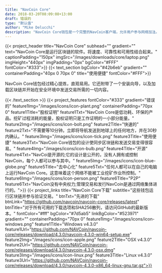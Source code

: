 ```yaml
---
title: "NavCoin Core"
date: 2018-03-20T08:09:08+13:00
draft: 错误的
type: "默认值"
author: "Mike Delucchi"
description: "NavCoin Core钱包是一个完整的NavCoin客户端，允许用户参与网络加注。"
---
```

{{< project_header
    title="NavCoin Core"
    subhead=""
    gradient=""
    text="NavCoin Core是运行区块链的软件。将速度、可靠性和可用性结合起来。"
    captionPadding="150px"
    imgSrc="/images/downloads/core/laptop.png"
    imgHeight="440px"
    imgPadding="0px"
    bgColor="#FFF"
    fontColor="#333">}}
{{< text_section
    bgColor="#42b6eb"
    gradient=""
    containerPadding="40px 0 70px 0"
    title="使用便捷"
    fontColor="#FFF">}}
    <p>NavCoin Core钱包经过精心提炼，直观易用。它还附带了一个安装向导，以及加载区块链并开始在安全环境中发送交易所需的一切内容。</p>
{{< /text_section >}}
{{< project_features
    fontColor="#333"
    gradient="错误的"
    feature1Img="/images/icons/icon-plant.png"
    containerPadding="70px 0"
    feature1Title="股权证明"
    feature1Txt="NavCoin Core是低功耗、环保的产品。挖矿过程消耗的能量，股权证明只是工作证明的一小部分能量。"
    feature2Img="/images/icons/icon-bolt.png"
    feature2Title="快速的"
    feature2Txt="不需要等10分钟。立即将导航发送到地球上的任何地方，并在30秒内确认。"
    feature3Img="/images/icons/icon-tick.png"
    feature3Title="使用便捷"
    feature3Txt="NavCoin Core钱包的设计使同步区块链和发送交易变得很容易。"
    feature4Img="/images/icons/icon-bulb.png"
    feature4Title="开源"
    feature4Txt="NavCoi是开源的;它的设计是公开的，没有人拥有或控制NavCoin，每个人都可以参与其中。"
    feature5Img="/images/icons/icon-blue-globe.png"
    feature5Title="去中心化"
    feature5Txt="任何人都可以在自己的电脑上运行NavCoin Core。这意味着这个网络不能被工业挖矿作业所控制。"
    feature6Img="/images/icons/icon-person.png"
    feature6Title="P2P"
    feature6Txt="NavCoin没有中央权力;管理交易和发行NavCoin是通过网络集体进行的。">}}
{{< project_links
    title="NavCoin Core下载"
    subtitle="这些钱包运行区块链并参与验证交易。"
    btnTxt="先进的下载"
    btnLink="https://github.com/navcoin/navcoin-core/releases/latest"
    btnTitle="对于所有可用的下载选项和SHA256散列，请访问GitHub的最新版本。"
    fontColor="#fff"
    bgColor="#7d5ab5"
    linkBgColor="#523971"
    gradient=""
    containerPadding="70px 0"
    feature1Img="/images/icons/icon-windows.png"
    feature1Title="Windows v4.3.0"
    feature1Url="https://github.com/NAVCoin/navcoin-core/releases/download/4.3.0/navcoin-4.3.0-win64-setup.exe"
    feature2Img="/images/icons/icon-apple.png"
    feature2Title="OSX v4.3.0"
    feature2Url="https://github.com/NAVCoin/navcoin-core/releases/download/4.3.0/navcoin-4.3.0-osx.dmg"
    feature3Img="/images/icons/icon-linux.png"
    feature3Title="Linux v4.3.0"
    feature3Url="https://github.com/NAVCoin/navcoin-core/releases/download/4.3.0/navcoin-4.3.0-x86_64-linux-gnu.tar.gz">}}
